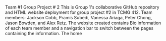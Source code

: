 
Team #1 Group Project # 2
This is Group 1's collaborative GitHub repository and HTML website deployment for group project #2 in TCMG 412. Team members: Jackson Cobb, Pramis Subedi, Vanessa Ariaga, Peter Chong, Jason Bowden, and Alex Retz. The website created contains Bio information of each team member and a navigation bar to switch between the pages containing the information. The home

